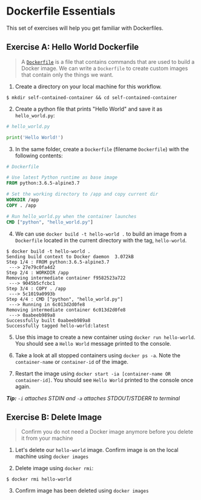 # Dockerfile Essentials

This set of exercises will help you get familiar with Dockerfiles.

## Exercise A: Hello World Dockerfile

> A [`Dockerfile`](https://docs.docker.com/engine/reference/builder/) is a file that contains commands that are used to build a Docker image. We can write a `Dockerfile` to create custom images that contain only the things we want.

1. Create a directory on your local machine for this workflow.

```console
$ mkdir self-contained-container && cd self-contained-container
```

2. Create a python file that prints "Hello World" and save it as `hello_world.py`:

```python
# hello_world.py

print('Hello World!')
```

3. In the same folder, create a `Dockerfile` (filename `Dockerfile`) with the following contents:

```Dockerfile
# Dockerfile

# Use latest Python runtime as base image
FROM python:3.6.5-alpine3.7

# Set the working directory to /app and copy current dir
WORKDIR /app
COPY . /app

# Run hello_world.py when the container launches
CMD ["python", "hello_world.py"]
```

4. We can use `docker build -t hello-world .` to build an image from a `Dockerfile` located in the current directory with the tag, `hello-world`.

```console
$ docker build -t hello-world .
Sending build context to Docker daemon  3.072kB
Step 1/4 : FROM python:3.6.5-alpine3.7
 ---> 27e79c0fa4d2
Step 2/4 : WORKDIR /app
Removing intermediate container f9582523a722
 ---> 9045b5cfcbc1
Step 3/4 : COPY . /app
 ---> 5c1019a0993b
Step 4/4 : CMD ["python", "hello_world.py"]
 ---> Running in 6c013d2d0fe8
Removing intermediate container 6c013d2d0fe8
 ---> 0aabeeb989a8
Successfully built 0aabeeb989a8
Successfully tagged hello-world:latest
```

5. Use this image to create a new container using `docker run hello-world`. You should see a `Hello World` message printed to the console.

6. Take a look at all stopped containers using `docker ps -a`. Note the `container-name` or `container-id` of the image.

7. Restart the image using `docker start -ia [container-name OR container-id]`. You should see `Hello World` printed to the console once again.

***Tip:** `-i` attaches STDIN and `-a` attaches STDOUT/STDERR to terminal*

## Exercise B: Delete Image

> Confirm you do not need a Docker image anymore before you delete it from your machine

1. Let's delete our `hello-world` image. Confirm image is on the local machine using `docker images`

2. Delete image using `docker rmi`:

```console
$ docker rmi hello-world
```

3. Confirm image has been deleted using `docker images`
